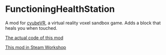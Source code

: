 # FunctioningHealthStation
A mod for [cyubeVR](https://store.steampowered.com/app/619500/cyubeVR/), a virtual reality voxel sandbox game. Adds a block that heals you when touched.

[The actual code of this mod](https://github.com/dndbeard/FunctioningHealthStation/blob/main/Source/ProjectFiles/Source/Mod.cpp)

[This mod in Steam Workshop](https://steamcommunity.com/sharedfiles/filedetails/?id=2836860451)
